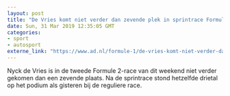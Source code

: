 ```yaml
---
layout: post
title: "De Vries komt niet verder dan zevende plek in sprintrace Formule 2"
date: Sun, 31 Mar 2019 12:35:05 GMT
categories: 
- sport 
- autosport 
externe_link: "https://www.ad.nl/formule-1/de-vries-komt-niet-verder-dan-zevende-plek-in-sprintrace-formule-2~a8a1b179/"
---
```


Nyck de Vries is in de tweede Formule 2-race van dit weekend niet verder gekomen dan een zevende plaats. Na de sprintrace stond hetzelfde drietal op het podium als gisteren bij de reguliere race.
